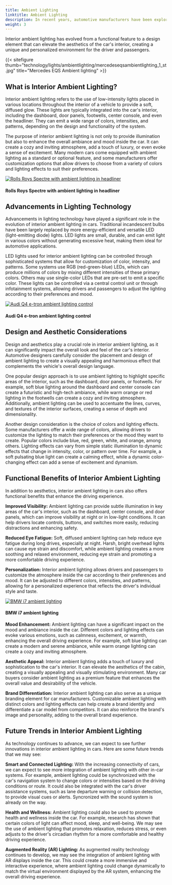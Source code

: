 ```yaml
---
title: Ambient Lighting
linktitle: Ambient Lighting
description: In recent years, automotive manufacturers have been exploring new ways to enhance the in-car experience, going beyond just performance and comfort. One such innovation that has gained popularity is interior ambient lighting, which uses strategically placed lights to create a visually appealing and relaxing atmosphere inside the vehicle.
weight: 3
---
```

<!-- markdownlint-disable MD033 -->
 Interior ambient lighting has evolved from a functional feature to a design element that can elevate the aesthetics of the car's interior, creating a unique and personalized environment for the driver and passengers.

{{< sitefigure thumb="technology/lights/ambientlighting/mercedeseqsambientlighting_1_st.jpg" title="Mercedes EQS Ambient lighting" >}}


## What is Interior Ambient Lighting?

Interior ambient lighting refers to the use of low-intensity lights placed in various locations throughout the interior of a vehicle to provide a soft, diffused glow. These lights are typically integrated into the car's interior, including the dashboard, door panels, footwells, center console, and even the headliner. They can emit a wide range of colors, intensities, and patterns, depending on the design and functionality of the system.

The purpose of interior ambient lighting is not only to provide illumination but also to enhance the overall ambiance and mood inside the car. It can create a cozy and inviting atmosphere, add a touch of luxury, or even evoke a sense of excitement. Many modern cars come equipped with ambient lighting as a standard or optional feature, and some manufacturers offer customization options that allow drivers to choose from a variety of colors and lighting effects to suit their preferences.

<figur>
    <a href="https://media.evkx.net/multimedia/technology/lights/ambientlighting/rrspectre_1.jpg">
    <img src="https://media.evkx.net/multimedia/technology/lights/ambientlighting/rrspectre_1_st.jpg" alt="Rolls Roys Spectre with ambient lighting in headliner" title="Rolls Roys Spectre with ambient lighting in headliner">
    </a>
    <figcaption><h4>Rolls Roys Spectre with ambient lighting in headliner</h4></figcaption>
</figur>

## Advancements in Lighting Technology

Advancements in lighting technology have played a significant role in the evolution of interior ambient lighting in cars. Traditional incandescent bulbs have been largely replaced by more energy-efficient and versatile LED (light-emitting diode) lights. LED lights are small, durable, and can emit light in various colors without generating excessive heat, making them ideal for automotive applications.

LED lights used for interior ambient lighting can be controlled through sophisticated systems that allow for customization of color, intensity, and patterns. Some systems use RGB (red-green-blue) LEDs, which can produce millions of colors by mixing different intensities of these primary colors. Others may use single-color LEDs that are pre-set to emit a specific color. These lights can be controlled via a central control unit or through infotainment systems, allowing drivers and passengers to adjust the lighting according to their preferences and mood.

<figur>
    <a href="https://media.evkx.net/multimedia/technology/lights/ambientlighting/audiq4ambientlightingcontrol_1.jpg">
    <img src="https://media.evkx.net/multimedia/technology/lights/ambientlighting/audiq4ambientlightingcontrol_1_st.jpg" alt="Audi Q4 e-tron ambient lighting control" title="Audi Q4 e-tron ambient lighting control">
    </a>
    <figcaption><h4>Audi Q4 e-tron ambient lighting control</h4></figcaption>
</figur>

## Design and Aesthetic Considerations

Design and aesthetics play a crucial role in interior ambient lighting, as it can significantly impact the overall look and feel of the car's interior. Automotive designers carefully consider the placement and design of ambient lighting to create a visually appealing and harmonious effect that complements the vehicle's overall design language.

One popular design approach is to use ambient lighting to highlight specific areas of the interior, such as the dashboard, door panels, or footwells. For example, soft blue lighting around the dashboard and center console can create a futuristic and high-tech ambiance, while warm orange or red lighting in the footwells can create a cozy and inviting atmosphere. Additionally, ambient lighting can be used to accentuate the lines, curves, and textures of the interior surfaces, creating a sense of depth and dimensionality.

Another design consideration is the choice of colors and lighting effects. Some manufacturers offer a wide range of colors, allowing drivers to customize the lighting to match their preferences or the mood they want to create. Popular colors include blue, red, green, white, and orange, among others. Lighting effects can vary from simple static illumination to dynamic effects that change in intensity, color, or pattern over time. For example, a soft pulsating blue light can create a calming effect, while a dynamic color-changing effect can add a sense of excitement and dynamism.

## Functional Benefits of Interior Ambient Lighting

In addition to aesthetics, interior ambient lighting in cars also offers functional benefits that enhance the driving experience.

**Improved Visibility:** Ambient lighting can provide subtle illumination in key areas of the car's interior, such as the dashboard, center console, and door panels, which can improve visibility at night or in low-light conditions. It can help drivers locate controls, buttons, and switches more easily, reducing distractions and enhancing safety.

**Reduced Eye Fatigue:** Soft, diffused ambient lighting can help reduce eye fatigue during long drives, especially at night. Harsh, bright overhead lights can cause eye strain and discomfort, while ambient lighting creates a more soothing and relaxed environment, reducing eye strain and promoting a more comfortable driving experience.

**Personalization:** Interior ambient lighting allows drivers and passengers to customize the atmosphere inside the car according to their preferences and mood. It can be adjusted to different colors, intensities, and patterns, allowing for a personalized experience that reflects the driver's individual style and taste.

<figur>
    <a href="https://media.evkx.net/multimedia/technology/lights/ambientlighting/i7ambientlightning.jpg">
    <img src="https://media.evkx.net/multimedia/technology/lights/ambientlighting/i7ambientlightning_st.jpg" alt="BMW i7 ambient lighting" title="BMW i7 ambient lighting">
    </a>
    <figcaption><h4>BMW i7 ambient lighting</h4></figcaption>
</figur>

**Mood Enhancement:** Ambient lighting can have a significant impact on the mood and ambiance inside the car. Different colors and lighting effects can evoke various emotions, such as calmness, excitement, or warmth, enhancing the overall driving experience. For example, soft blue lighting can create a modern and serene ambiance, while warm orange lighting can create a cozy and inviting atmosphere.

**Aesthetic Appeal:** Interior ambient lighting adds a touch of luxury and sophistication to the car's interior. It can elevate the aesthetics of the cabin, creating a visually appealing and visually stimulating environment. Many car buyers consider ambient lighting as a premium feature that enhances the overall value and desirability of the vehicle.

**Brand Differentiation:** Interior ambient lighting can also serve as a unique branding element for car manufacturers. Customizable ambient lighting with distinct colors and lighting effects can help create a brand identity and differentiate a car model from competitors. It can also reinforce the brand's image and personality, adding to the overall brand experience.

## Future Trends in Interior Ambient Lighting

As technology continues to advance, we can expect to see further innovations in interior ambient lighting in cars. Here are some future trends that we may see:

**Smart and Connected Lighting:** With the increasing connectivity of cars, we can expect to see more integration of ambient lighting with other in-car systems. For example, ambient lighting could be synchronized with the car's navigation system to change colors or intensities based on the driving conditions or route. It could also be integrated with the car's driver assistance systems, such as lane departure warning or collision detection, to provide visual cues or alerts. Syncronized with the sound system is already on the way.

**Health and Wellness:** Ambient lighting could also be used to promote health and wellness inside the car. For example, research has shown that certain colors of light can affect mood, sleep, and well-being. We may see the use of ambient lighting that promotes relaxation, reduces stress, or even adjusts to the driver's circadian rhythm for a more comfortable and healthy driving experience.

**Augmented Reality (AR) Lighting:** As augmented reality technology continues to develop, we may see the integration of ambient lighting with AR displays inside the car. This could create a more immersive and interactive experience, where ambient lighting could change dynamically to match the virtual environment displayed by the AR system, enhancing the overall driving experience.
